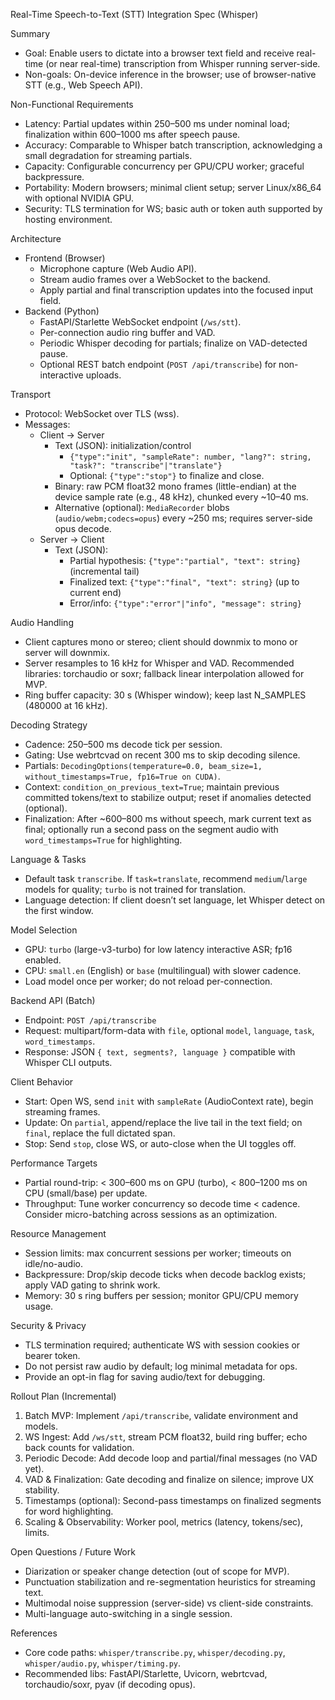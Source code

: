 Real-Time Speech-to-Text (STT) Integration Spec (Whisper)

Summary
- Goal: Enable users to dictate into a browser text field and receive real-time (or near real-time) transcription from Whisper running server-side.
- Non-goals: On-device inference in the browser; use of browser-native STT (e.g., Web Speech API).

Non-Functional Requirements
- Latency: Partial updates within 250–500 ms under nominal load; finalization within 600–1000 ms after speech pause.
- Accuracy: Comparable to Whisper batch transcription, acknowledging a small degradation for streaming partials.
- Capacity: Configurable concurrency per GPU/CPU worker; graceful backpressure.
- Portability: Modern browsers; minimal client setup; server Linux/x86_64 with optional NVIDIA GPU.
- Security: TLS termination for WS; basic auth or token auth supported by hosting environment.

Architecture
- Frontend (Browser)
  - Microphone capture (Web Audio API).
  - Stream audio frames over a WebSocket to the backend.
  - Apply partial and final transcription updates into the focused input field.
- Backend (Python)
  - FastAPI/Starlette WebSocket endpoint (`/ws/stt`).
  - Per-connection audio ring buffer and VAD.
  - Periodic Whisper decoding for partials; finalize on VAD-detected pause.
  - Optional REST batch endpoint (`POST /api/transcribe`) for non-interactive uploads.

Transport
- Protocol: WebSocket over TLS (wss).
- Messages:
  - Client → Server
    - Text (JSON): initialization/control
      - `{"type":"init", "sampleRate": number, "lang?": string, "task?": "transcribe"|"translate"}`
      - Optional: `{"type":"stop"}` to finalize and close.
    - Binary: raw PCM float32 mono frames (little-endian) at the device sample rate (e.g., 48 kHz), chunked every ~10–40 ms.
    - Alternative (optional): `MediaRecorder` blobs (`audio/webm;codecs=opus`) every ~250 ms; requires server-side opus decode.
  - Server → Client
    - Text (JSON):
      - Partial hypothesis: `{"type":"partial", "text": string}` (incremental tail)
      - Finalized text: `{"type":"final", "text": string}` (up to current end)
      - Error/info: `{"type":"error"|"info", "message": string}`

Audio Handling
- Client captures mono or stereo; client should downmix to mono or server will downmix.
- Server resamples to 16 kHz for Whisper and VAD. Recommended libraries: torchaudio or soxr; fallback linear interpolation allowed for MVP.
- Ring buffer capacity: 30 s (Whisper window); keep last N_SAMPLES (480000 at 16 kHz).

Decoding Strategy
- Cadence: 250–500 ms decode tick per session.
- Gating: Use webrtcvad on recent 300 ms to skip decoding silence.
- Partials: `DecodingOptions(temperature=0.0, beam_size=1, without_timestamps=True, fp16=True on CUDA)`.
- Context: `condition_on_previous_text=True`; maintain previous committed tokens/text to stabilize output; reset if anomalies detected (optional).
- Finalization: After ~600–800 ms without speech, mark current text as final; optionally run a second pass on the segment audio with `word_timestamps=True` for highlighting.

Language & Tasks
- Default task `transcribe`. If `task=translate`, recommend `medium`/`large` models for quality; `turbo` is not trained for translation.
- Language detection: If client doesn’t set language, let Whisper detect on the first window.

Model Selection
- GPU: `turbo` (large-v3-turbo) for low latency interactive ASR; fp16 enabled.
- CPU: `small.en` (English) or `base` (multilingual) with slower cadence.
- Load model once per worker; do not reload per-connection.

Backend API (Batch)
- Endpoint: `POST /api/transcribe`
- Request: multipart/form-data with `file`, optional `model`, `language`, `task`, `word_timestamps`.
- Response: JSON `{ text, segments?, language }` compatible with Whisper CLI outputs.

Client Behavior
- Start: Open WS, send `init` with `sampleRate` (AudioContext rate), begin streaming frames.
- Update: On `partial`, append/replace the live tail in the text field; on `final`, replace the full dictated span.
- Stop: Send `stop`, close WS, or auto-close when the UI toggles off.

Performance Targets
- Partial round-trip: < 300–600 ms on GPU (turbo), < 800–1200 ms on CPU (small/base) per update.
- Throughput: Tune worker concurrency so decode time < cadence. Consider micro-batching across sessions as an optimization.

Resource Management
- Session limits: max concurrent sessions per worker; timeouts on idle/no-audio.
- Backpressure: Drop/skip decode ticks when decode backlog exists; apply VAD gating to shrink work.
- Memory: 30 s ring buffers per session; monitor GPU/CPU memory usage.

Security & Privacy
- TLS termination required; authenticate WS with session cookies or bearer token.
- Do not persist raw audio by default; log minimal metadata for ops.
- Provide an opt-in flag for saving audio/text for debugging.

Rollout Plan (Incremental)
1) Batch MVP: Implement `/api/transcribe`, validate environment and models.
2) WS Ingest: Add `/ws/stt`, stream PCM float32, build ring buffer; echo back counts for validation.
3) Periodic Decode: Add decode loop and partial/final messages (no VAD yet).
4) VAD & Finalization: Gate decoding and finalize on silence; improve UX stability.
5) Timestamps (optional): Second-pass timestamps on finalized segments for word highlighting.
6) Scaling & Observability: Worker pool, metrics (latency, tokens/sec), limits.

Open Questions / Future Work
- Diarization or speaker change detection (out of scope for MVP).
- Punctuation stabilization and re-segmentation heuristics for streaming text.
- Multimodal noise suppression (server-side) vs client-side constraints.
- Multi-language auto-switching in a single session.

References
- Core code paths: `whisper/transcribe.py`, `whisper/decoding.py`, `whisper/audio.py`, `whisper/timing.py`.
- Recommended libs: FastAPI/Starlette, Uvicorn, webrtcvad, torchaudio/soxr, pyav (if decoding opus).

